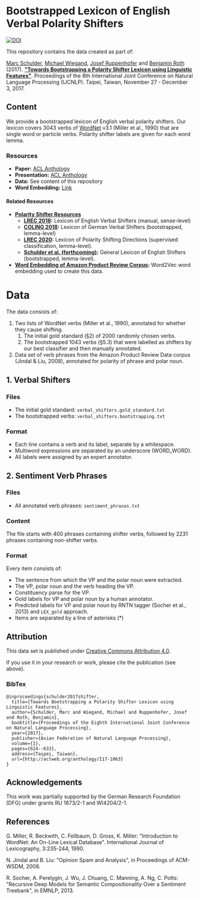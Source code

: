 # Bootstrapped Lexicon of English Verbal Polarity Shifters
[![DOI](https://zenodo.org/badge/DOI/10.5281/zenodo.3364811.svg)](https://doi.org/10.5281/zenodo.3364811)

This repository contains the data created as part of:

[Marc Schulder](http://marc.schulder.info), [Michael Wiegand](http://www.coli.uni-saarland.de/~miwieg/), [Josef Ruppenhofer](http://ruppenhofer.de/) and [Benjamin Roth](https://sites.google.com/site/rothbenj/) (2017). [**"Towards Bootstrapping a Polarity Shifter Lexicon using Linguistic Features"**](https://aclweb.org/anthology/I17-1063). Proceedings of the 8th International Joint Conference on Natural Language Processing (IJCNLP). Taipei, Taiwan, November 27 - December 3, 2017.

## Content
We provide a bootstrapped lexicon of English verbal polarity shifters.
Our lexicon covers 3043 verbs of [WordNet](https://wordnet.princeton.edu/) v3.1 (Miller et al., 1990) that are single word or particle verbs.
Polarity shifter labels are given for each word lemma.

### Resources
- **Paper:** [ACL Anthology](https://aclweb.org/anthology/I17-1063)
- **Presentation:** [ACL Anthology](https://www.aclweb.org/anthology/attachments/I17-1063.Presentation.pdf)
- **Data:** See content of this repository
- **Word Embedding:** [Link](https://doi.org/10.5281/zenodo.3370051)


#### Related Resources
- **[Polarity Shifter Resources](https://github.com/uds-lsv/polarity-shifter-resources)**
  - **[LREC 2018](https://github.com/uds-lsv/lexicon-of-english-verbal-polarity-shifters):** Lexicon of English Verbal Shifters (manual, sense-level)
  - **[COLING 2018](https://github.com/uds-lsv/bootstrapped-lexicon-of-german-verbal-polarity-shifters):** Lexicon of German Verbal Shifters (bootstrapped, lemma-level)
  - **[LREC 2020](https://github.com/uds-lsv/lexicon-of-polarity-shifting-directions):** Lexicon of Polarity Shifting Directions (supervised classification, lemma-level).
  - **[Schulder et al. (forthcoming)](https://github.com/uds-lsv/bootstrapped-lexicon-of-english-polarity-shifters):** General Lexicon of English Shifters (bootstrapped, lemma-level).
- **[Word Embedding of Amazon Product Review Corpus](https://doi.org/10.5281/zenodo.3370051):** Word2Vec word embedding used to create this data.

# Data
The data consists of:
1. Two lists of WordNet verbs (Miller et al., 1990), annotated for whether they cause shifting.
    1. The initial gold standard (§2) of 2000 randomly chosen verbs.
    2. The bootstrapped 1043 verbs (§5.3) that were labelled as shifters by our best classifier and then manually annotated.
2. Data set of verb phrases from the Amazon Product Review Data corpus (Jindal & Liu, 2008), annotated for polarity of phrase and polar noun.


## 1. Verbal Shifters
### Files
  - The initial gold standard: `verbal_shifters.gold_standard.txt`
  - The bootstrapped verbs: `verbal_shifters.bootstrapping.txt`

### Format
- Each line contains a verb and its label, separate by a whitespace.
- Multiword expressions are separated by an underscore (WORD_WORD).
- All labels were assigned by an expert annotator.

## 2. Sentiment Verb Phrases
### Files
- All annotated verb phrases: `sentiment_phrases.txt`

### Content
The file starts with 400 phrases containing shifter verbs, followed by 2231 phrases containing non-shifter verbs.
### Format
Every item consists of:
- The sentence from which the VP and the polar noun were extracted.
- The VP, polar noun and the verb heading the VP.
- Constituency parse for the VP.
- Gold labels for VP and polar noun by a human annotator.
- Predicted labels for VP and polar noun by RNTN tagger (Socher et al., 2013) and `LEX_gold` approach.
- Items are separated by a line of asterisks (*)

## Attribution
This data set is published under [Creative Commons Attribution 4.0](https://github.com/uds-lsv/bootstrapped-lexicon-of-english-verbal-polarity-shifters/blob/master/LICENSE).

If you use it in your research or work, please cite the publication (see above).

### BibTex
```
@inproceedings{schulder2017shifter,
  title={Towards Bootstrapping a Polarity Shifter Lexicon using Linguistic Features},
  author={Schulder, Marc and Wiegand, Michael and Ruppenhofer, Josef and Roth, Benjamin},
  booktitle={Proceedings of the Eighth International Joint Conference on Natural Language Processing},
  year={2017},
  publisher={Asian Federation of Natural Language Processing},
  volume={1},
  pages={624--633},
  address={Taipei, Taiwan},
  url={http://aclweb.org/anthology/I17-1063}
}
```

## Acknowledgements
This work was partially supported by the German Research Foundation (DFG) under grants RU 1873/2-1 and WI4204/2-1.

## References
G. Miller, R. Beckwith, C. Fellbaum, D. Gross, K. Miller: "Introduction to WordNet: An On-Line Lexical Database". International Journal of Lexicography, 3:235-244, 1990.

N. Jindal and B. Liu: "Opinion Spam and Analysis", in Proceedings of ACM-WSDM, 2008.

R. Socher, A. Perelygin, J. Wu, J. Chuang, C. Manning, A. Ng, C. Potts: "Recursive Deep Models for Semantic Compositionality Over a Sentiment Treebank", in EMNLP, 2013.
